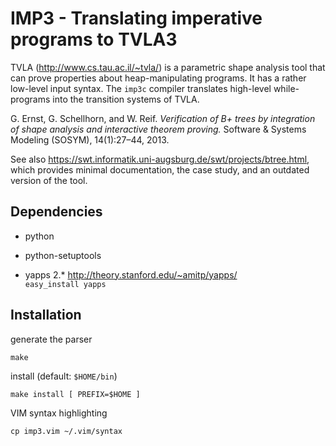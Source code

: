 IMP3 - Translating imperative programs to TVLA3
===============================================

TVLA (<http://www.cs.tau.ac.il/~tvla/>) is a parametric shape analysis tool that
can prove properties about heap-manipulating programs. It has a rather low-level
input syntax. The `imp3c` compiler translates high-level while-programs into the
transition systems of TVLA.

G. Ernst, G. Schellhorn, and W. Reif.
*Verification of B+ trees by integration of shape analysis and interactive theorem proving.*
Software & Systems Modeling (SOSYM), 14(1):27–44, 2013.

See also <https://swt.informatik.uni-augsburg.de/swt/projects/btree.html>,
which provides minimal documentation, the case study,
and an outdated version of the tool.

Dependencies
------------

-   python

-   python-setuptools

-   yapps 2.* <http://theory.stanford.edu/~amitp/yapps/>  
    `easy_install yapps`

Installation
------------

generate the parser

    make

install (default: `$HOME/bin`)

    make install [ PREFIX=$HOME ]

VIM syntax highlighting

    cp imp3.vim ~/.vim/syntax
